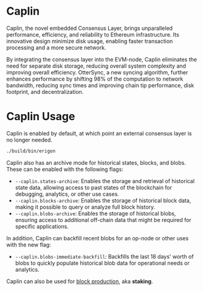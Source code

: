 # Caplin

Caplin, the novel embedded Consensus Layer, brings unparalleled performance, efficiency, and reliability to Ethereum infrastructure. Its innovative design minimize disk usage, enabling faster transaction processing and a more secure network.

By integrating the consensus layer into the EVM-node, Caplin eliminates the need for separate disk storage, reducing overall system complexity and improving overall efficiency. OtterSync, a new syncing algorithm, further enhances performance by shifting 98% of the computation to network bandwidth, reducing sync times and improving chain tip performance, disk footprint, and decentralization.

# Caplin Usage

Caplin is enabled by default, at which point an external consensus layer is no longer needed.

```bash
./build/bin/erigon
```

Caplin also has an archive mode for historical states, blocks, and blobs. These can be enabled with the following flags:

- `--caplin.states-archive`: Enables the storage and retrieval of historical state data, allowing access to past states of the blockchain for debugging, analytics, or other use cases.
- `--caplin.blocks-archive`: Enables the storage of historical block data, making it possible to query or analyze full block history.
- `--caplin.blobs-archive`: Enables the storage of historical blobs, ensuring access to additional off-chain data that might be required for specific applications.

In addition, Caplin can backfill recent blobs for an op-node or other uses with the new flag:

- `--caplin.blobs-immediate-backfill`: Backfills the last 18 days' worth of blobs to quickly populate historical blob data for operational needs or analytics.

Caplin can also be used for [block production](/advanced/block-prod.md#using-caplin-as-validator), aka **staking**.